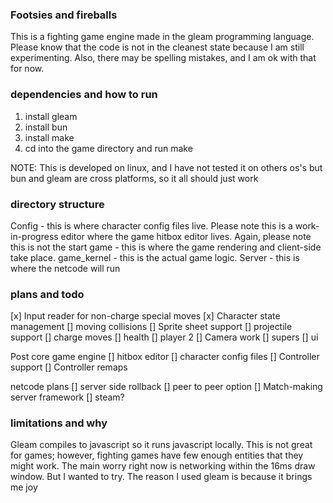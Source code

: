 ### Footsies and fireballs

This is a fighting game engine made in the gleam programming language.
Please know that the code is not in the cleanest state because I am still experimenting.
Also, there may be spelling mistakes, and I am ok with that for now.

### dependencies and how to run
1. install gleam
2. install bun
3. install make
4. cd into the game directory and run make

NOTE: This is developed on linux, and I have not tested it on others os's
but bun and gleam are cross platforms, so it all should just work

### directory structure

Config - this is where character config files live. Please note this is a work-in-progress
editor where the game hitbox editor lives. Again, please note this is not the start
game - this is where the game rendering and client-side take place.
game_kernel - this is the actual game logic.
Server - this is where the netcode will run


### plans and todo

[x] Input reader for non-charge special moves
[x] Character state management
[] moving collisions
[] Sprite sheet support
[] projectile support
[] charge moves
[] health
[] player 2
[] Camera work
[] supers
[] ui


Post core game engine
[] hitbox editor
[] character config files
[] Controller support
[] Controller remaps

netcode plans
[] server side rollback
[] peer to peer option
[] Match-making server framework
[] steam?

### limitations and why
Gleam compiles to javascript so it runs javascript locally.
This is not great for games; however, fighting games have few enough entities that they might work.
The main worry right now is networking within the 16ms draw window. But I wanted to try.
The reason I used gleam is because it brings me joy
